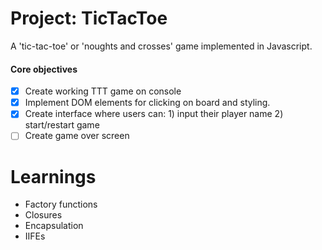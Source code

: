 # Project: TicTacToe

A 'tic-tac-toe' or 'noughts and crosses' game implemented in Javascript.

#### Core objectives
- [x] Create working TTT game on console
- [x] Implement DOM elements for clicking on board and styling.
- [x] Create interface where users can: 1) input their player name 2) start/restart game 
- [ ] Create game over screen

# Learnings
- Factory functions
- Closures
- Encapsulation
- IIFEs
